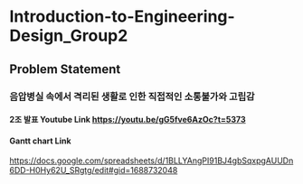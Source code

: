 # Introduction-to-Engineering-Design_Group2

## Problem Statement
### 음압병실 속에서 격리된 생활로 인한 직접적인 소통불가와 고립감
#### 2조 발표 Youtube Link https://youtu.be/gG5fve6AzOc?t=5373
#### Gantt chart Link  
https://docs.google.com/spreadsheets/d/1BLLYAngPI91BJ4gbSqxpgAUUDn6DD-H0Hy62U_SRgtg/edit#gid=1688732048
